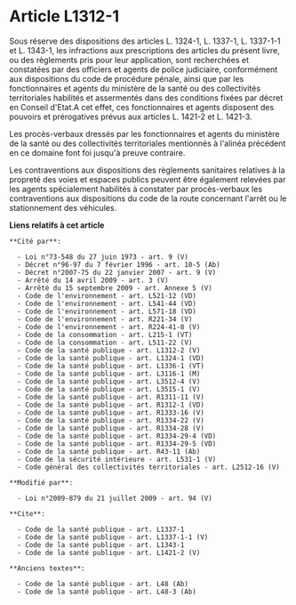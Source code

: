# Article L1312-1

Sous réserve des dispositions des articles L. 1324-1, L. 1337-1, L. 1337-1-1 et L. 1343-1, les infractions aux prescriptions
des articles du présent livre, ou des règlements pris pour leur application, sont recherchées et constatées par des officiers
et agents de police judiciaire, conformément aux dispositions du code de procédure pénale, ainsi que par les fonctionnaires
et agents du ministère de la santé ou des collectivités territoriales habilités et assermentés dans des conditions fixées par
décret en Conseil d'Etat.A cet effet, ces fonctionnaires et agents disposent des pouvoirs et prérogatives prévus aux articles
L. 1421-2 et L. 1421-3. 

Les procès-verbaux dressés par les fonctionnaires et agents du ministère de la santé ou des collectivités territoriales
mentionnés à l'alinéa précédent en ce domaine font foi jusqu'à preuve contraire. 

Les contraventions aux dispositions des règlements sanitaires relatives à la propreté des voies et espaces publics peuvent
être également relevées par les agents spécialement habilités à constater par procès-verbaux les contraventions aux
dispositions du code de la route concernant l'arrêt ou le stationnement des véhicules.

**Liens relatifs à cet article**

	**Cité par**:

	  - Loi n°73-548 du 27 juin 1973 - art. 9 (V)
	  - Décret n°96-97 du 7 février 1996 - art. 10-5 (Ab)
	  - Décret n°2007-75 du 22 janvier 2007 - art. 9 (V)
	  - Arrêté du 14 avril 2009 - art. 3 (V)
	  - Arrêté du 15 septembre 2009 - art. Annexe 5 (V)
	  - Code de l'environnement - art. L521-12 (VD)
	  - Code de l'environnement - art. L541-44 (VD)
	  - Code de l'environnement - art. L571-18 (VD)
	  - Code de l'environnement - art. R221-34 (V)
	  - Code de l'environnement - art. R224-41-8 (V)
	  - Code de la consommation - art. L215-1 (VT)
	  - Code de la consommation - art. L511-22 (V)
	  - Code de la santé publique - art. L1312-2 (V)
	  - Code de la santé publique - art. L1324-1 (VD)
	  - Code de la santé publique - art. L1336-1 (VT)
	  - Code de la santé publique - art. L3116-1 (M)
	  - Code de la santé publique - art. L3512-4 (V)
	  - Code de la santé publique - art. L3515-1 (V)
	  - Code de la santé publique - art. R1311-11 (V)
	  - Code de la santé publique - art. R1312-1 (VD)
	  - Code de la santé publique - art. R1333-16 (V)
	  - Code de la santé publique - art. R1334-22 (V)
	  - Code de la santé publique - art. R1334-28 (V)
	  - Code de la santé publique - art. R1334-29-4 (VD)
	  - Code de la santé publique - art. R1334-29-5 (VD)
	  - Code de la santé publique - art. R43-11 (Ab)
	  - Code de la sécurité intérieure - art. L531-1 (V)
	  - Code général des collectivités territoriales - art. L2512-16 (V)

	**Modifié par**:

	  - Loi n°2009-879 du 21 juillet 2009 - art. 94 (V)

	**Cite**:

	  - Code de la santé publique - art. L1337-1
	  - Code de la santé publique - art. L1337-1-1 (V)
	  - Code de la santé publique - art. L1343-1
	  - Code de la santé publique - art. L1421-2 (V)

	**Anciens textes**:

	  - Code de la santé publique - art. L48 (Ab)
	  - Code de la santé publique - art. L48-3 (Ab)
